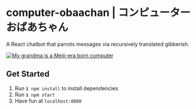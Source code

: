 # computer-obaachan | コンピューターおばあちゃん
A React chatbot that parrots messages via recursively translated gibberish.

[![My grandma is a Meiji-era born computer](http://img.youtube.com/vi/fsnwtwImSa0/0.jpg)](http://www.youtube.com/watch?v=fsnwtwImSa0)

## Get Started
1. Run `$ npm install` to install dependencies
2. Run `$ npm start`
3. Have fun at `localhost:8080`

